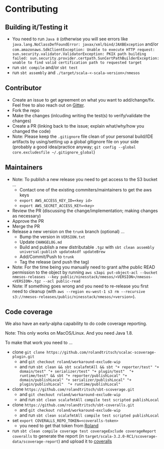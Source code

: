 # Contributing

## Building it/Testing it

* You need to run `Java 8` (otherwise you will see errors like `java.lang.NoClassDefFoundError: javax/xml/bind/JAXBException` and/or `com.amazonaws.SdkClientException: Unable to execute HTTP request: sun.security.validator.ValidatorException: PKIX path building failed: sun.security.provider.certpath.SunCertPathBuilderException: unable to find valid certification path to requested target`
* run `sbt compile` and/or `sbt test`
* run `sbt assembly` and `./target/scala-<-scala-version>/nmesos`

## Contributor

* Create an issue to get agreement on what you want to add/change/fix. Feel free to also reach out on [Gitter][].
* Fork the repo
* Make the changes (inlcuding writing the test(s) to verify/validate the changes)
* Create a PR (linking back to the issue; explain what/why/how you changed the code)
* Note: Please keep the `.gitignore` file clean of your personal build/IDE artifacts by using/setting up a global gitignore file on your side (probably a good idea/practice anyway; `git config --global core.excludesfile ~/.gitignore_global`)

## Maintainers

* Note: To publish a new release you need to get access to the S3 bucket ...
  * Contact one of the existing commiters/maintainers to get the aws keys
  * `export AWS_ACCESS_KEY_ID=<key id>`
  * `export AWS_SECRET_ACCESS_KEY=<key>`
* Review the PR (discussing the change/implementation; making changes as necessary)
* Approve the PR
* Merge the PR
* Release a new version on the `trunk` branch (optional) ...
  * Bump the version in `VERSION.txt`
  * Update `CHANGELOG.md`
  * Build and publish a new distributable `.tgz` with `sbt clean assembly universal:publish updateAsdf updateBrew`
  * Add/Commit/Push to `trunk`
  * Tag the release (and push the tag)
* Note: For the time being you manually need to grant a/the public READ permission to the object by running `aws s3api put-object-acl --bucket nmesos-releases --key public/ninesstack/nmesos/<VERSION>/nmesos-<VERSION>.tgz --acl public-read`
* Note: If something goes wrong and you need to re-release you first need to cleanup (with `aws --region eu-west-1 s3 rm --recursive s3://nmesos-releases/public/ninesstack/nmesos/<version>`).

## Code coverage

We also have an early-alpha capability to do code coverage reporting.

Note: This only works on MacOS/Linux. And you need Java 1.8.

To make that work you need to ...

* clone `git clone https://github.com/rolandtritsch/scalac-scoverage-plugin.git`
  * and `git checkout roland/workaround-exclude-wip`
  * and run `sbt clean && sbt scalafmtAll && sbt "+ reporter/test" "+ domain/test" "+ serializer/test" "+ plugin/test"  "+ runtime/test" && sbt "+ reporter/publishLocal" "+ domain/publishLocal" "+ serializer/publishLocal" "+ plugin/publishLocal"  "+ runtime/publishLocal"`
* clone `https://github.com/rolandtritsch/sbt-scoverage.git`
  * and `git checkout roland/workaround-exclude-wip`
  * and run `sbt clean scalafmtAll compile test scripted publishLocal`
* clone `https://github.com/rolandtritsch/sbt-coveralls.git`
  * and `git checkout roland/workaround-exclude-wip`
  * and run `sbt clean scalafmtAll compile test scripted publishLocal`
* set `export COVERALLS_REPO_TOKEN=<coveralls-token>`
  * you need to get that token from [Roland][]
* run `sbt clean compile coverage test coverageExclude coverageReport coveralls` to generate the report (in `target/scala-3.2.0-RC1/scoverage-data/scoverage-report`) and upload it to [coveralls][]

[Gitter]: https://gitter.im/NinesStack/nmesos
[Roland]: mailto:roland@tritsch.email
[coveralls]: https://coveralls.io/github/rolandtritsch/nmesos
